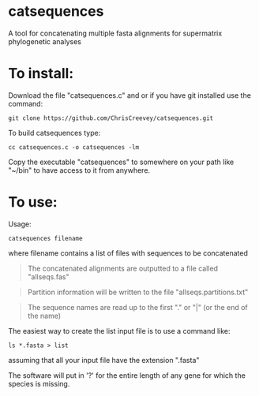 # catsequences
A tool for concatenating multiple fasta alignments for supermatrix phylogenetic analyses

# To install:

Download the file "catsequences.c" and or if you have git installed use the command:
```
git clone https://github.com/ChrisCreevey/catsequences.git
```
To build catsequences type:

```
cc catsequences.c -o catsequences -lm
```
Copy the executable "catsequences" to somewhere on your path like "~/bin" to have access to it from anywhere.


# To use:

Usage: 

```
catsequences filename
```

  where filename contains a list of files with sequences to be concatenated

  >The concatenated alignments are outputted to a file called "allseqs.fas"
  
  >Partition information will be written to the file "allseqs.partitions.txt"

  >The sequence names are read up to the first "." or "|" (or the end of the name)

The easiest way to create the list input file is to use a command like:

```
ls *.fasta > list
```
assuming that all your input file have the extension ".fasta"

The software will put in '?' for the entire length of any gene for which the species is missing.

